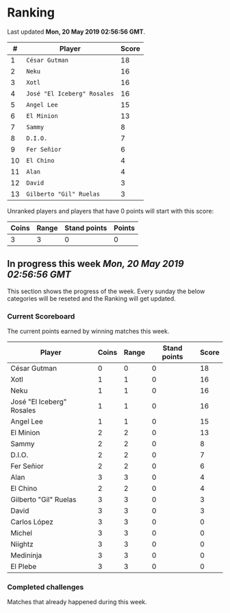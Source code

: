 # Ranking

Last updated **Mon, 20 May 2019 02:56:56 GMT**.

|#|Player|Score|
|-|------|-----|
|1|`César Gutman`|18|
|2|`Neku`|16|
|3|`Xotl`|16|
|4|`José "El Iceberg" Rosales`|16|
|5|`Angel Lee`|15|
|6|`El Minion`|13|
|7|`Sammy`|8|
|8|`D.I.O.`|7|
|9|`Fer Señior`|6|
|10|`El Chino`|4|
|11|`Alan`|4|
|12|`David`|3|
|13|`Gilberto "Gil" Ruelas`|3|

Unranked players and players that have 0 points will start with this score:

|Coins|Range|Stand points|Points|
|-----|-----|------------|------|
|3|3|0|0|

## In progress this week *Mon, 20 May 2019 02:56:56 GMT*
This section shows the progress of the week. Every sunday the below categories will be reseted and the Ranking will get updated.

### Current Scoreboard
The current points earned by winning matches this week.

|Player|Coins|Range|Stand points|Score|
|------|-----|-----|------------|-----|
|César Gutman|0|0|0|18|
|Xotl|1|1|0|16|
|Neku|1|1|0|16|
|José "El Iceberg" Rosales|1|1|0|16|
|Angel Lee|1|1|0|15|
|El Minion|2|2|0|13|
|Sammy|2|2|0|8|
|D.I.O.|2|2|0|7|
|Fer Señior|2|2|0|6|
|Alan|3|3|0|4|
|El Chino|2|2|0|4|
|Gilberto "Gil" Ruelas|3|3|0|3|
|David|3|3|0|3|
|Carlos López|3|3|0|0|
|Michel|3|3|0|0|
|Niightz|3|3|0|0|
|Medininja|3|3|0|0|
|El Plebe|3|3|0|0|

### Completed challenges
Matches that already happened during this week.


